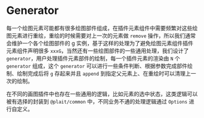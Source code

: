 # Generator

每一个绘图元素可能都有很多绘图部件组成，在插件元素组件中需要频繁对这些绘图元素进行重绘，重绘的时候需要对上一次的元素做 `remove` 操作，所以我们通常会维护一个各个绘图部件的 g 实例，基于这样的处理为了避免绘图元素组件插件元素组件声明很多 `xxxG`，当然还有一些绘图部件的一些通用处理，我们设计了 `generator`，用户处理插件元素部件的绘制，每一个插件元素的渲染由 `N` 个 `generator` 组成，这个 `generator` 可以进行一些条件判断、根据参数完成部件绘制、绘制完成后将 `g` 存起来并且 `append` 到指定父元素上、在重绘时可以清理上一次的绘制。

在不同的画图插件中也存在一些通用的逻辑，比如元素的选中状态，这类逻辑可以被有选择的封装到 `@plait/common` 中，不同业务不通的处理逻辑通过 `Options` 进行自定义。
